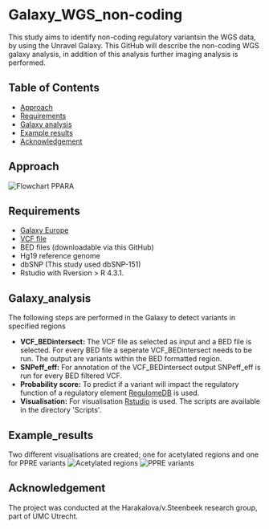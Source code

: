 # Galaxy_WGS_non-coding
This study aims to identify non-coding regulatory variantsin the WGS data, by using the Unravel Galaxy. This GitHub will describe the non-coding WGS galaxy analysis, in addition of this analysis further imaging analysis is performed.

## Table of Contents
- [Approach](#Approach)
- [Requirements](#Requirements)
- [Galaxy analysis](#Galaxy_analysis)
- [Example results](#Example_results)
- [Acknowledgement](#Acknowledgement)
## Approach
![Flowchart PPARA](https://github.com/UNRAVEL-UMCU/Galaxy_WGS_non-coding/assets/127952067/9c614e8d-3dd0-4adf-99fc-9bb138eaf27c)

## Requirements
- [Galaxy Europe](https://usegalaxy.eu)
- [VCF file](ftp://ftp.sra.ebi.ac.uk/vol1/ERZ389/ERZ389530/FR07961001.pass.recode.vcf.gz)
- BED files (downloadable via this GitHub)
- Hg19 reference genome
- dbSNP (This study used dbSNP-151)
- Rstudio with Rversion > R 4.3.1.

## Galaxy_analysis
The following steps are performed in the Galaxy to detect variants in specified regions
- **VCF_BEDintersect:** The VCF file as selected as input and a BED file is selected. For every BED file a seperate VCF_BEDintersect needs to be run. The output are variants within the BED formatted region.
- **SNPeff_eff:** For annotation of the VCF_BEDintersect output SNPeff_eff is run for every BED filtered VCF.
- **Probability score:** To predict if a variant will impact the regulatory function of a regulatory element [RegulomeDB](https://regulomedb.org/regulome-search/) is used.
- **Visualisation:** For visualisation [Rstudio](https://posit.co/download/rstudio-desktop/) is used. The scripts are available in the directory 'Scripts'.

## Example_results
Two different visualisations are created; one for acetylated regions and one for PPRE variants
![Acetylated regions](https://github.com/UNRAVEL-UMCU/Galaxy_WGS_non-coding/assets/127952067/76684a6f-89d0-43ad-871a-e533be92cfe7)
![PPRE variants](https://github.com/UNRAVEL-UMCU/Galaxy_WGS_non-coding/assets/127952067/eeef42dd-8f89-41bd-b653-246925dad5a0)


## Acknowledgement
The project was conducted at the Harakalova/v.Steenbeek research group, part of UMC Utrecht.
